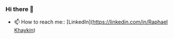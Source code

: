 ### Hi there 👋

<!--
**RaphaelKhy/RaphaelKhy** is a ✨ _special_ ✨ repository because its `README.md` (this file) appears on your GitHub profile.

Here are some ideas to get you started:

- 🔭 I’m currently working on ...
- 🌱 I’m currently learning ...
- 👯 I’m looking to collaborate on ...
- 🤔 I’m looking for help with ...
- 💬 Ask me about ...
- 📫 How to reach me: ...
- 😄 Pronouns: ...
- ⚡ Fun fact: ...
-->

- 📫 How to reach me:: [LinkedIn]([https://linkedin.com/in/Raphael Khaykin](https://www.linkedin.com/in/raphael-khaykin-23465718a/))
